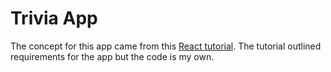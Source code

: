 # Trivia App 

The concept for this app came from this [React tutorial](https://www.youtube.com/watch?v=bMknfKXIFA8&t=5118s&ab_channel=freeCodeCamp.org). The tutorial outlined requirements for the app but the code is my own. 